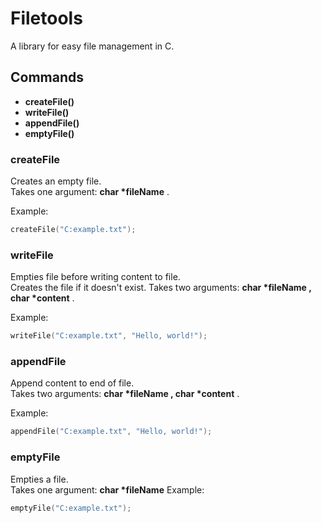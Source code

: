 # Filetools

A library for easy file management in C.

## Commands
- **createFile()**
- **writeFile()**
- **appendFile()**
- **emptyFile()**

### createFile
Creates an empty file.\
Takes one argument: **char \*fileName** .

Example:
 ```c
 createFile("C:example.txt");
 ``` 
### writeFile
Empties file before writing content to file.\
Creates the file if it doesn't exist.
Takes two arguments: **char \*fileName , char \*content** .

Example:
 ```c
 writeFile("C:example.txt", "Hello, world!");
 ```

### appendFile
Append content to end of file.\
Takes two arguments: **char \*fileName , char \*content** .

Example:
 ```c
 appendFile("C:example.txt", "Hello, world!");
 ```

### emptyFile
Empties a file.\
Takes one argument: **char \*fileName**
Example:
```c
emptyFile("C:example.txt");
```